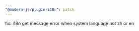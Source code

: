```yaml
---
"@modern-js/plugin-i18n": patch
---
```


fix: i18n get message error when system language not zh or en
